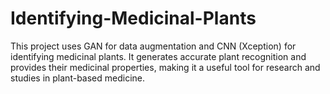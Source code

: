 # Identifying-Medicinal-Plants
This project uses  GAN for data augmentation and CNN (Xception) for identifying medicinal plants. It generates accurate plant recognition and provides their medicinal properties, making it a useful tool for research and studies in plant-based medicine.

